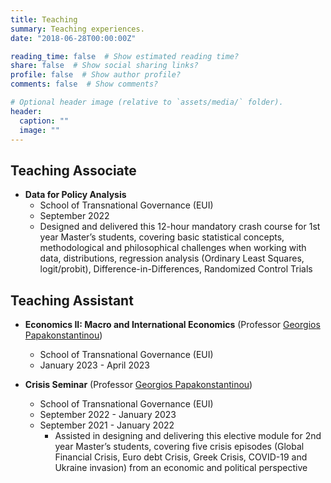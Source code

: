 ```yaml
---
title: Teaching
summary: Teaching experiences.
date: "2018-06-28T00:00:00Z"

reading_time: false  # Show estimated reading time?
share: false  # Show social sharing links?
profile: false  # Show author profile?
comments: false  # Show comments?

# Optional header image (relative to `assets/media/` folder).
header:
  caption: ""
  image: ""
---
```

## Teaching Associate
- **Data for Policy Analysis** 
  - School of Transnational Governance (EUI)
  - September 2022
  - Designed and delivered this 12-hour mandatory crash course for 1st year Master’s students, covering basic statistical concepts, methodological and philosophical challenges when working with data, distributions, regression analysis (Ordinary Least Squares, logit/probit), Difference-in-Differences, Randomized Control Trials 


## Teaching Assistant

- **Economics II: Macro and International Economics** (Professor [Georgios Papakonstantinou](https://www.eui.eu/people?id=georgios-papakonstantinou))
  - School of Transnational Governance (EUI)
  - January 2023 - April 2023

- **Crisis Seminar** (Professor [Georgios Papakonstantinou](https://www.eui.eu/people?id=georgios-papakonstantinou))
  - School of Transnational Governance (EUI)
  - September 2022 - January 2023
  - September 2021 - January 2022
    - Assisted in designing and delivering this elective module for 2nd year Master’s students, covering five crisis episodes (Global Financial Crisis, Euro debt Crisis, Greek Crisis, COVID-19 and Ukraine invasion) from an economic and political perspective
